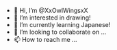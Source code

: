- 👋 Hi, I’m @XxOwlWingsxX
- 👀 I’m interested in drawing! 
- 🌱 I’m currently learning Japanese! 
- 💞️ I’m looking to collaborate on ...
- 📫 How to reach me ...

<!---
XxOwlWingsxX/XxOwlWingsxX is a ✨ special ✨ repository because its `README.md` (this file) appears on your GitHub profile.
You can click the Preview link to take a look at your changes.
--->
